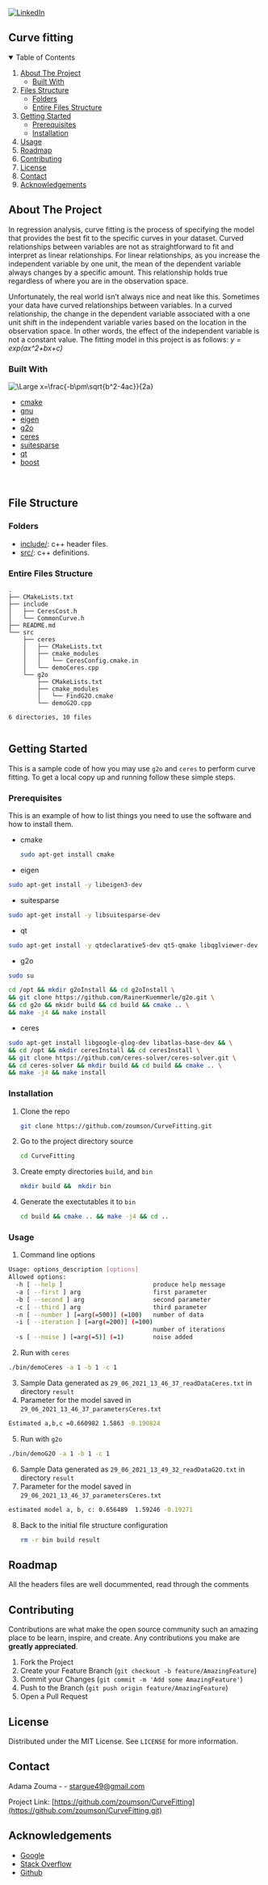 [![LinkedIn][linkedin-shield]][linkedin-url]
<!--
[![Contributors][contributors-shield]][contributors-url]
[![Forks][forks-shield]][forks-url]
[![Stargazers][stars-shield]][stars-url]
[![Issues][issues-shield]][issues-url]
[![MIT License][license-shield]][license-url]
[![LinkedIn][linkedin-shield]][linkedin-url]


[![Github][github-shield]][github.com/zoumson?tab=repositories]
[![Stack Overflow][stackoverflow-shield]][stackoverflow.com/users/11175375/adam]
[![Leetcode][leetcode-shield]][eetcode.com/Hard_Code/]
-->
## Curve fitting 

<!-- TABLE OF CONTENTS -->
<details open="open">
  <summary>Table of Contents</summary>
  <ol>
    <li>
      <a href="#about-the-project">About The Project</a>
      <ul>
        <li><a href="#built-with">Built With</a></li>
      </ul>
    </li>
    <li>
      <a href="#file-structure">Files Structure</a>
      <ul>
        <li><a href="#folders">Folders</a></li>
        <li><a href="#entire-files-structure">Entire Files Structure</a></li>
      </ul>
    </li>
    <li>
      <a href="#getting-started">Getting Started</a>
      <ul>
        <li><a href="#prerequisites">Prerequisites</a></li>
        <li><a href="#installation">Installation</a></li>
      </ul>
    </li>
    <li><a href="#usage">Usage</a></li>
    <li><a href="#roadmap">Roadmap</a></li>
    <li><a href="#contributing">Contributing</a></li>
    <li><a href="#license">License</a></li>
    <li><a href="#contact">Contact</a></li>
    <li><a href="#acknowledgements">Acknowledgements</a></li>
  </ol>
</details>



<!-- ABOUT THE PROJECT -->
## About The Project

<!-- [![Product Name Screen Shot][product-screenshot]](https://example.com) -->

In regression analysis, curve fitting is the process of specifying the model that provides the best fit to the specific curves in your dataset. Curved relationships between variables are not as straightforward to fit and interpret as linear relationships.
For linear relationships, as you increase the independent variable by one unit, the mean of the dependent variable always changes by a specific amount. This relationship holds true regardless of where you are in the observation space.

Unfortunately, the real world isn’t always nice and neat like this. Sometimes your data have curved relationships between variables. In a curved relationship, the change in the dependent variable associated with a one unit shift in the independent variable varies based on the location in the observation space. In other words, the effect of the independent variable is not a constant value.
The fitting model in this project is as follows:  *y = exp(ax^2+bx+c)*
<!--Built with -->
### Built With

![\Large x=\frac{-b\pm\sqrt{b^2-4ac}}{2a}](https://latex.codecogs.com/svg.latex?\Large&space;x=\frac{-b\pm\sqrt{b^2-4ac}}{2a}) 
<br>

* [cmake](https://cmake.org/)
* [gnu](https://www.gnu.org/)
* [eigen](https://eigen.tuxfamily.org/)
* [g2o](https://github.com/RainerKuemmerle/g2o/)
* [ceres](https://github.com/ceres-solver/ceres-solver/)
* [suitesparse](https://people.engr.tamu.edu/davis/suitesparse.html/)
* [qt](https://www.qt.io/)
* [boost](https://www.boost.org/)
<br>

## File Structure

### Folders

* [include/](include/): c++ header files.
* [src/](src/): c++ definitions.


### Entire Files Structure 


```
.
├── CMakeLists.txt
├── include
│   ├── CeresCost.h
│   └── CommonCurve.h
├── README.md
└── src
    ├── ceres
    │   ├── CMakeLists.txt
    │   ├── cmake_modules
    │   │   └── CeresConfig.cmake.in
    │   └── demoCeres.cpp
    └── g2o
        ├── CMakeLists.txt
        ├── cmake_modules
        │   └── FindG2O.cmake
        └── demoG2O.cpp

6 directories, 10 files


```


<!-- GETTING STARTED -->
## Getting Started

This is a sample code of how you may use  `g2o` and `ceres` to perform curve fitting.
To get a local copy up and running follow these simple steps.

### Prerequisites

This is an example of how to list things you need to use the software and how to install them.
* cmake
  ```sh
  sudo apt-get install cmake
  ```
 * eigen
 ```sh
 sudo apt-get install -y libeigen3-dev
 ```
 * suitesparse
 ```sh
 sudo apt-get install -y libsuitesparse-dev
 ```
  * qt
 ```sh
 sudo apt-get install -y qtdeclarative5-dev qt5-qmake libqglviewer-dev
 ```
  * g2o
 ```sh
 sudo su 
 ```
  ```sh
 cd /opt && mkdir g2oInstall && cd g2oInstall \
 && git clone https://github.com/RainerKuemmerle/g2o.git \
 && cd g2o && mkidr build && cd build && cmake .. \
 && make -j4 && make install
 ```
  * ceres
 ```sh
 sudo apt-get install libgoogle-glog-dev libatlas-base-dev && \
 && cd /opt && mkdir ceresInstall && cd ceresInstall \
 && git clone https://github.com/ceres-solver/ceres-solver.git \
 && cd ceres-solver && mkdir build && cd build && cmake .. \
 && make -j4 && make install
 ```
### Installation

1. Clone the repo
   ```sh
   git clone https://github.com/zoumson/CurveFitting.git
   ```
2. Go to the project directory source
   ```sh
   cd CurveFitting
   ```
3. Create empty directories `build`, and `bin`
   ```sh
   mkdir build &&  mkdir bin 
   ```
5. Generate the exectutables it to `bin`
   ```sh
   cd build && cmake .. && make -j4 && cd ..
   ```

<!-- USAGE EXAMPLES -->
### Usage
1. Command line options
```sh
Usage: options_description [options]
Allowed options:
  -h [ --help ]                         produce help message
  -a [ --first ] arg                    first parameter
  -b [ --second ] arg                   second parameter
  -c [ --third ] arg                    third parameter
  -n [ --number ] [=arg(=500)] (=100)   number of data
  -i [ --iteration ] [=arg(=200)] (=100)
                                        number of iterations
  -s [ --noise ] [=arg(=5)] (=1)        noise added

```
2. Run with `ceres`
```sh
./bin/demoCeres -a 1 -b 1 -c 1
```
3. Sample Data generated as `29_06_2021_13_46_37_readDataCeres.txt` in directory `result`
4. Parameter for the model saved in `29_06_2021_13_46_37_parametersCeres.txt`
```sh
Estimated a,b,c =0.660982 1.5863 -0.190824
```
5. Run with `g2o`
```sh
./bin/demoG2O -a 1 -b 1 -c 1
```
6. Sample Data generated as `29_06_2021_13_49_32_readDataG2O.txt` in directory `result`
7. Parameter for the model saved in `29_06_2021_13_46_37_parametersCeres.txt`
```sh
estimated model a, b, c: 0.656489  1.59246 -0.19271
```
8. Back to the initial file structure configuration
   ```sh
   rm -r bin build result
   ```
<!-- ROADMAP -->
## Roadmap

All the headers files are well docummented, read through the comments

<!-- CONTRIBUTING -->
## Contributing

Contributions are what make the open source community such an amazing place to be learn, inspire, and create. Any contributions you make are **greatly appreciated**.

1. Fork the Project
2. Create your Feature Branch (`git checkout -b feature/AmazingFeature`)
3. Commit your Changes (`git commit -m 'Add some AmazingFeature'`)
4. Push to the Branch (`git push origin feature/AmazingFeature`)
5. Open a Pull Request



<!-- LICENSE -->
## License

Distributed under the MIT License. See `LICENSE` for more information.



<!-- CONTACT -->
## Contact

Adama Zouma - <!-- [@your_twitter](https://twitter.com/your_username) -->- stargue49@gmail.com

Project Link: [https://github.com/zoumson/CurveFitting](https://github.com/zoumson/CurveFitting.git)



<!-- ACKNOWLEDGEMENTS -->
## Acknowledgements
* [Google](https://www.google.com/)
* [Stack Overflow](https://stackoverflow.com/)
* [Github](https://github.com/)




<!-- MARKDOWN LINKS & IMAGES -->
<!-- https://www.markdownguide.org/basic-syntax/#reference-style-links -->

[contributors-shield]: https://img.shields.io/github/contributors/othneildrew/Best-README-Template.svg?style=for-the-badge
[contributors-url]: https://github.com/othneildrew/Best-README-Template/graphs/contributors
[forks-shield]: https://img.shields.io/github/forks/othneildrew/Best-README-Template.svg?style=for-the-badge
[forks-url]: https://github.com/othneildrew/Best-README-Template/network/members
[stars-shield]: https://img.shields.io/github/stars/othneildrew/Best-README-Template.svg?style=for-the-badge
[stars-url]: https://github.com/othneildrew/Best-README-Template/stargazers
[issues-shield]: https://img.shields.io/github/issues/othneildrew/Best-README-Template.svg?style=for-the-badge
[issues-url]: https://github.com/othneildrew/Best-README-Template/issues
[license-shield]: https://img.shields.io/github/license/othneildrew/Best-README-Template.svg?style=for-the-badge
[license-url]: https://github.com/othneildrew/Best-README-Template/blob/master/LICENSE.txt
[linkedin-shield]: https://img.shields.io/badge/-LinkedIn-black.svg?style=for-the-badge&logo=linkedin&colorB=555
[linkedin-url]: linkedin.com/in/adama-zouma-553bba13a
[product-screenshot]: images/screenshot.png

